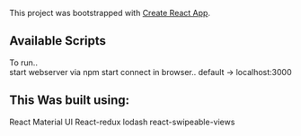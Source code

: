 This project was bootstrapped with [Create React App](https://github.com/facebook/create-react-app).

## Available Scripts

To run..    
 start webserver via npm start
 connect in browser.. default -> localhost:3000
## This Was built using: 
React
Material UI
React-redux
lodash
react-swipeable-views